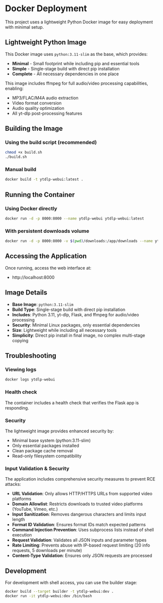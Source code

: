 # Docker Deployment

This project uses a lightweight Python Docker image for easy deployment with minimal setup.

## Lightweight Python Image

This Docker image uses `python:3.11-slim` as the base, which provides:
- **Minimal** - Small footprint while including pip and essential tools
- **Simple** - Single-stage build with direct pip installation
- **Complete** - All necessary dependencies in one place

This image includes ffmpeg for full audio/video processing capabilities, enabling:
- MP3/FLAC/M4A audio extraction
- Video format conversion
- Audio quality optimization
- All yt-dlp post-processing features

## Building the Image

### Using the build script (recommended)
```bash
chmod +x build.sh
./build.sh
```

### Manual build
```bash
docker build -t ytdlp-webui:latest .
```

## Running the Container

### Using Docker directly
```bash
docker run -d -p 8000:8000 --name ytdlp-webui ytdlp-webui:latest
```

### With persistent downloads volume
```bash
docker run -d -p 8000:8000 -v $(pwd)/downloads:/app/downloads --name ytdlp-webui ytdlp-webui:latest
```

## Accessing the Application

Once running, access the web interface at:
- http://localhost:8000

## Image Details

- **Base Image**: `python:3.11-slim`
- **Build Type**: Single-stage build with direct pip installation
- **Includes**: Python 3.11, yt-dlp, Flask, and ffmpeg for audio/video processing
- **Security**: Minimal Linux packages, only essential dependencies
- **Size**: Lightweight while including all necessary tools
- **Simplicity**: Direct pip install in final image, no complex multi-stage copying

## Troubleshooting

### Viewing logs
```bash
docker logs ytdlp-webui
```

### Health check
The container includes a health check that verifies the Flask app is responding.

### Security

The lightweight image provides enhanced security by:
- Minimal base system (python:3.11-slim)
- Only essential packages installed
- Clean package cache removal
- Read-only filesystem compatibility

### Input Validation & Security

The application includes comprehensive security measures to prevent RCE attacks:
- **URL Validation**: Only allows HTTP/HTTPS URLs from supported video platforms
- **Domain Allowlist**: Restricts downloads to trusted video platforms (YouTube, Vimeo, etc.)
- **Input Sanitization**: Removes dangerous characters and limits input length
- **Format ID Validation**: Ensures format IDs match expected patterns
- **Command Injection Prevention**: Uses subprocess lists instead of shell execution
- **Request Validation**: Validates all JSON inputs and parameter types
- **Rate Limiting**: Prevents abuse with IP-based request limiting (20 info requests, 5 downloads per minute)
- **Content-Type Validation**: Ensures only JSON requests are processed

## Development

For development with shell access, you can use the builder stage:
```bash
docker build --target builder -t ytdlp-webui:dev .
docker run -it ytdlp-webui:dev /bin/bash
``` 